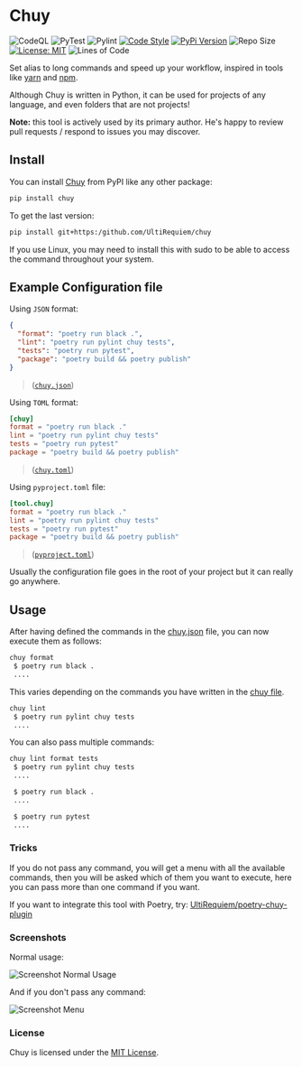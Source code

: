 # Chuy

![CodeQL](https://github.com/UltiRequiem/chuy/workflows/CodeQL/badge.svg)
![PyTest](https://github.com/UltiRequiem/chuy/workflows/PyTest/badge.svg)
![Pylint](https://github.com/UltiRequiem/chuy/workflows/Pylint/badge.svg)
[![Code Style](https://img.shields.io/badge/Code%20Style-Black-000000.svg)](https://github.com/psf/black)
[![PyPi Version](https://img.shields.io/pypi/v/chuy)](https://pypi.org/project/chuy)
![Repo Size](https://img.shields.io/github/repo-size/ultirequiem/chuy?style=flat-square&label=Repo)
[![License: MIT](https://img.shields.io/badge/License-MIT-blue.svg)](https://opensource.org/licenses/MIT)
![Lines of Code](https://img.shields.io/tokei/lines/github.com/UltiRequiem/chuy?color=blue&label=Total%20Lines)

Set alias to long commands and speed up your workflow,
inspired in tools like [yarn](https://yarnpkg.com) and [npm](https://github.com/npm/cli).

Although Chuy is written in Python, it can be used for projects of any language,
and even folders that are not projects!

**Note:** this tool is actively used by its primary author.
He's happy to review pull requests / respond to issues you may discover.

## Install

You can install [Chuy](https://pypi.org/project/chuy) from PyPI like any other package:

```bash
pip install chuy
```

To get the last version:

```bash
pip install git+https:/github.com/UltiRequiem/chuy
```

If you use Linux, you may need to install this with sudo to
be able to access the command throughout your system.

## Example Configuration file

Using `JSON` format:

```json
{
  "format": "poetry run black .",
  "lint": "poetry run pylint chuy tests",
  "tests": "poetry run pytest",
  "package": "poetry build && poetry publish"
}
```

> ([`chuy.json`](./chuy.json))

Using `TOML` format:

```toml
[chuy]
format = "poetry run black ."
lint = "poetry run pylint chuy tests"
tests = "poetry run pytest"
package = "poetry build && poetry publish"
```

> ([`chuy.toml`](./chuy.toml))

Using `pyproject.toml` file:

```toml
[tool.chuy]
format = "poetry run black ."
lint = "poetry run pylint chuy tests"
tests = "poetry run pytest"
package = "poetry build && poetry publish"
```

> ([`pyproject.toml`](./pyproject.toml))

Usually the configuration file goes in the root of your project but it can really go anywhere.

## Usage

After having defined the commands in the [chuy.json](#example-configuration-file) file,
you can now execute them as follows:

```bash
chuy format
 $ poetry run black .
 ....
```

This varies depending on the commands you
have written in the [chuy file](#example-configuration-file).

```bash
chuy lint
 $ poetry run pylint chuy tests
 ....
```

You can also pass multiple commands:

```bash
chuy lint format tests
 $ poetry run pylint chuy tests
 ....

 $ poetry run black .
 ....

 $ poetry run pytest
 ....
```

### Tricks

If you do not pass any command, you will get a menu with all the available commands,
then you will be asked which of them you want to execute,
here you can pass more than one command if you want.

If you want to integrate this tool with Poetry, try: [UltiRequiem/poetry-chuy-plugin](https://github.com/UltiRequiem/poetry-chuy-plugin)

### Screenshots

Normal usage:

![Screenshot Normal Usage](https://i.imgur.com/sOu86gu.png)

And if you don't pass any command:

![Screenshot Menu](https://i.imgur.com/nFd4Bz9.png)

### License

Chuy is licensed under the [MIT License](./LICENSE).
